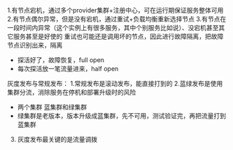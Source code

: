 

1.有节点宕机，通过多个provider集群+注册中心，可在运行期保证服务整体可用
2.有节点偶尔异常，但是没有宕机，通过重试+负载均衡重新选择节点
3.有节点在一段时间内异常（这个实例上有很多服务，其中个别服务比如说）、没宕机甚至其它服务甚至是好使的
重试也可能还是调用坏的节点，因此进行故障隔离，把故障节点识别出来，隔离
 - 探活好了，故障恢复，full open
 - 每次探活放一笔流量进来，half open

灰度发布与常规发布：
 1.常规发布是滚动发布，能直接打到的
 2.蓝绿发布是使用集群分流，消除服务在停机和部署升级时的风险
  - 两个集群 蓝集群和绿集群
  - 绿集群是老版本，版本升级成蓝集群，先不可用，测试验证完，再把流量打到蓝集群
 3. 灰度发布最关键的是流量调拨
